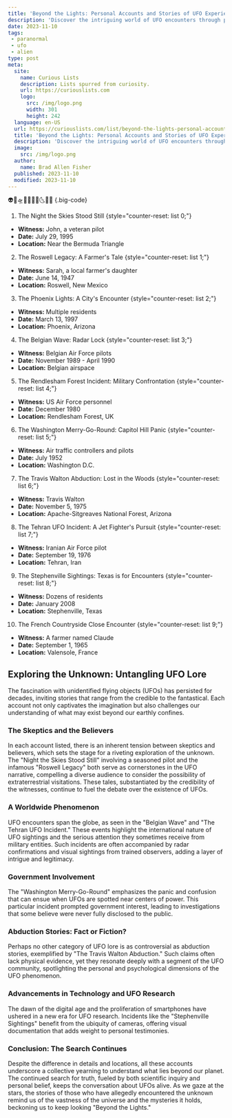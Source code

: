 ```yaml
---
title: 'Beyond the Lights: Personal Accounts and Stories of UFO Experiences'
description: 'Discover the intriguing world of UFO encounters through personal accounts and stories in "Beyond the Lights." Engage with curious tales that captivate.'
date: 2023-11-10
tags:
 - paranormal
 - ufo
 - alien
type: post
meta:
  site:
    name: Curious Lists
    description: Lists spurred from curiosity.
    url: https://curiouslists.com
    logo:
      src: /img/logo.png
      width: 301
      height: 242
  language: en-US
  url: https://curiouslists.com/list/beyond-the-lights-personal-accounts-and-stories-of-ufo-experiences
  title: 'Beyond the Lights: Personal Accounts and Stories of UFO Experiences'
  description: 'Discover the intriguing world of UFO encounters through personal accounts and stories in "Beyond the Lights." Engage with curious tales that captivate.'
  image:
    src: /img/logo.png
  author:
    name: Brad Allen Fisher
  published: 2023-11-10
  modified: 2023-11-10
---
```



👽🌌🛸🌠✨🔭🌐🌜👀📡 {.big-code}

1. The Night the Skies Stood Still {style="counter-reset: list 0;"}
  - **Witness:** John, a veteran pilot
  - **Date:** July 29, 1995
  - **Location:** Near the Bermuda Triangle

2. The Roswell Legacy: A Farmer's Tale {style="counter-reset: list 1;"}
  - **Witness:** Sarah, a local farmer's daughter
  - **Date:** June 14, 1947
  - **Location:** Roswell, New Mexico

3. The Phoenix Lights: A City's Encounter {style="counter-reset: list 2;"}
  - **Witness:** Multiple residents
  - **Date:** March 13, 1997
  - **Location:** Phoenix, Arizona

4. The Belgian Wave: Radar Lock {style="counter-reset: list 3;"}
  - **Witness:** Belgian Air Force pilots
  - **Date:** November 1989 - April 1990
  - **Location:** Belgian airspace

5. The Rendlesham Forest Incident: Military Confrontation {style="counter-reset: list 4;"}
  - **Witness:** US Air Force personnel
  - **Date:** December 1980
  - **Location:** Rendlesham Forest, UK

6. The Washington Merry-Go-Round: Capitol Hill Panic {style="counter-reset: list 5;"}
  - **Witness:** Air traffic controllers and pilots
  - **Date:** July 1952
  - **Location:** Washington D.C.

7. The Travis Walton Abduction: Lost in the Woods {style="counter-reset: list 6;"}
  - **Witness:** Travis Walton
  - **Date:** November 5, 1975
  - **Location:** Apache-Sitgreaves National Forest, Arizona

8. The Tehran UFO Incident: A Jet Fighter's Pursuit {style="counter-reset: list 7;"}
  - **Witness:** Iranian Air Force pilot
  - **Date:** September 19, 1976
  - **Location:** Tehran, Iran

9. The Stephenville Sightings: Texas is for Encounters {style="counter-reset: list 8;"}
  - **Witness:** Dozens of residents
  - **Date:** January 2008
  - **Location:** Stephenville, Texas

10. The French Countryside Close Encounter {style="counter-reset: list 9;"}
  - **Witness:** A farmer named Claude
  - **Date:** September 1, 1965
  - **Location:** Valensole, France


## Exploring the Unknown: Untangling UFO Lore

The fascination with unidentified flying objects (UFOs) has persisted for decades, inviting stories that range from the credible to the fantastical. Each account not only captivates the imagination but also challenges our understanding of what may exist beyond our earthly confines.

### The Skeptics and the Believers

In each account listed, there is an inherent tension between skeptics and believers, which sets the stage for a riveting exploration of the unknown. The "Night the Skies Stood Still" involving a seasoned pilot and the infamous "Roswell Legacy" both serve as cornerstones in the UFO narrative, compelling a diverse audience to consider the possibility of extraterrestrial visitations. These tales, substantiated by the credibility of the witnesses, continue to fuel the debate over the existence of UFOs.

### A Worldwide Phenomenon

UFO encounters span the globe, as seen in the "Belgian Wave" and "The Tehran UFO Incident." These events highlight the international nature of UFO sightings and the serious attention they sometimes receive from military entities. Such incidents are often accompanied by radar confirmations and visual sightings from trained observers, adding a layer of intrigue and legitimacy.

### Government Involvement

The "Washington Merry-Go-Round" emphasizes the panic and confusion that can ensue when UFOs are spotted near centers of power. This particular incident prompted government interest, leading to investigations that some believe were never fully disclosed to the public.

### Abduction Stories: Fact or Fiction?

Perhaps no other category of UFO lore is as controversial as abduction stories, exemplified by "The Travis Walton Abduction." Such claims often lack physical evidence, yet they resonate deeply with a segment of the UFO community, spotlighting the personal and psychological dimensions of the UFO phenomenon.

### Advancements in Technology and UFO Research

The dawn of the digital age and the proliferation of smartphones have ushered in a new era for UFO research. Incidents like the "Stephenville Sightings" benefit from the ubiquity of cameras, offering visual documentation that adds weight to personal testimonies.

### Conclusion: The Search Continues

Despite the difference in details and locations, all these accounts underscore a collective yearning to understand what lies beyond our planet. The continued search for truth, fueled by both scientific inquiry and personal belief, keeps the conversation about UFOs alive. As we gaze at the stars, the stories of those who have allegedly encountered the unknown remind us of the vastness of the universe and the mysteries it holds, beckoning us to keep looking "Beyond the Lights."